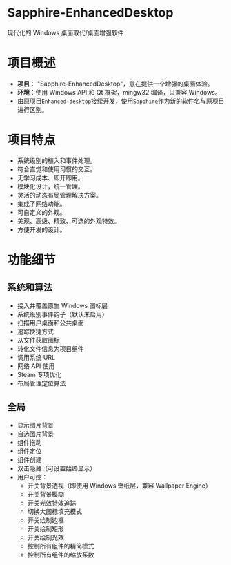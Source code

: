 # Sapphire-EnhancedDesktop

现代化的 Windows 桌面取代/桌面增强软件

# 项目概述

- **项目**： "Sapphire-EnhancedDesktop"，意在提供一个增强的桌面体验。
- **环境**：使用 Windows API 和 Qt 框架，mingw32 编译，只兼容 Windows。
- 由原项目`Enhanced-desktop`接续开发，使用`Sapphire`作为新的软件名与原项目进行区别。

# 项目特点

- 系统级别的植入和事件处理。
- 符合直觉和使用习惯的交互。
- 无学习成本、即开即用。
- 模块化设计，统一管理。
- 灵活的动态布局管理解决方案。
- 集成了网络功能。
- 可自定义的外观。
- 美观、高级、精致、可选的外观特效。
- 方便开发的设计。

# 功能细节

## 系统和算法

- 接入并覆盖原生 Windows 图标层
- 系统级别事件钩子（默认未启用）
- 扫描用户桌面和公共桌面
- 追踪快捷方式
- 从文件获取图标
- 转化文件信息为项目组件
- 调用系统 URL
- 网络 API 使用
- Steam 专项优化
- 布局管理定位算法

## 全局

- 显示图片背景
- 自选图片背景
- 组件拖动
- 组件定位
- 组件创建
- 双击隐藏（可设置始终显示）
- 用户可控：
  - 开关背景透视（即使用 Windows 壁纸层，兼容 Wallpaper Engine）
  - 开关背景模糊
  - 开关光效特效追踪
  - 切换大图标填充模式
  - 开关绘制边框
  - 开关绘制矩形
  - 开关绘制光效
  - 控制所有组件的精简模式
  - 控制所有组件的缩放系数
